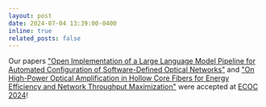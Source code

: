 ```yaml
---
layout: post
date: 2024-07-04 13:39:00-0400
inline: true
related_posts: false
---
```


Our papers ["Open Implementation of a Large Language Model Pipeline for Automated Configuration of Software-Defined Optical Networks"](/assets/pdf/dicicco2024llm.pdf) and ["On High-Power Optical Amplification in Hollow Core Fibers for Energy Efficiency and Network Throughput Maximization"](/assets/pdf/sticca2024highpower.pdf) were accepted at [ECOC 2024](https://www.ecoc2024.org)!
